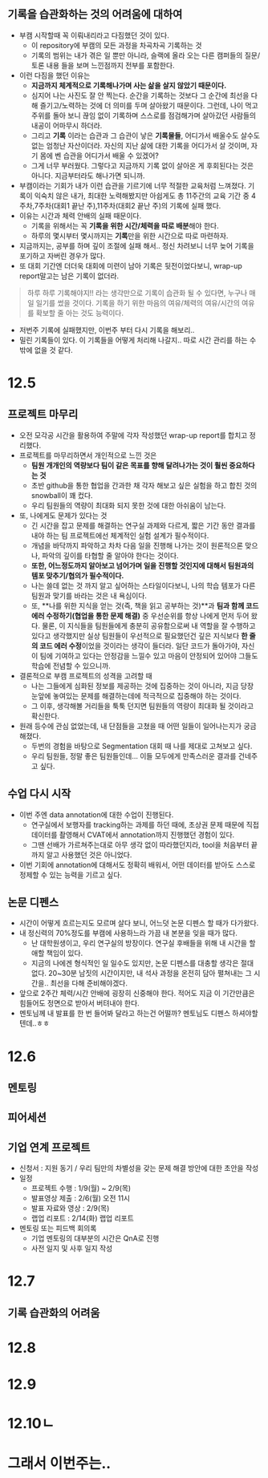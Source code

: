 ## 기록을 습관화하는 것의 어려움에 대하여

- 부캠 시작할때 꼭 이뤄내리라고 다짐했던 것이 있다.
    - 이 repository에 부캠의 모든 과정을 차곡차곡 기록하는 것
    - 기록의 범위는 내가 겪은 일 뿐만 아니라, 슬랙에 올라 오는 다른 캠퍼들의 질문/토론 내용 들을 보며 느낀점까지 전부를 포함한다.
- 이런 다짐을 했던 이유는
    - **지금까지 체계적으로 기록해나가며 사는 삶을 살지 않았기 때문이다.**
    - 심지어 나는 사진도 잘 안 찍는다. 순간을 기록하는 것보다 그 순간에 최선을 다해 즐기고/노력하는 것에 더 의미를 두며 살아왔기 때문이다. 그런데, 나이 먹고 주위를 돌아 보니 끊임 없이 기록하며 스스로를 점검해가며 살아갔던 사람들의 내공이 어마무시 하더라.
    - 그리고 **기록** 이라는 습관과 그 습관이 낳은 **기록물들**, 어디가서 배울수도 살수도 없는 엄청난 자산이더라. 자신의 지난 삶에 대한 기록을 어디가서 살 것이며, 자기 몸에 벤 습관을 어디가서 배울 수 있겠어?
    - 그게 너무 부러웠다. 그렇다고 지금까지 기록 없이 살아온 게 후회된다는 것은 아니다. 지금부터라도 해나가면 되니까.
- 부캠이라는 기회가 내가 이런 습관을 기르기에 너무 적절한 교육처럼 느껴졌다. 기록이 익숙치 않은 내가, 최대한 노력해봤지만 아쉽게도 총 11주간의 교육 기간 중 4주차,7주차(대회1 끝난 주),11주차(대회2 끝난 주)의 기록에 실패 했다.
- 이유는 시간과 체력 안배의 실패 때문이다.
    - 기록을 위해서는 꼭 **기록을 위한 시간/체력을 따로 배분**해야 한다.
    - 하루의 몇시부터 몇시까지는 **기록**만을 위한 시간으로 따로 마련하자.
- 지금까지는, 공부를 하며 깊이 조절에 실패 해서.. 정신 차려보니 너무 늦어 기록을 포기하고 자버린 경우가 많다.
- 또 대회 기간엔 더더욱 대회에 미련이 남아 기록은 뒷전이었다보니, wrap-up report말고는 남은 기록이 없더라.

> 하루 하루 기록해야지!! 라는 생각만으로 기록이 습관화 될 수 있다면, 누구나 매일 일기를 썼을 것이다. 기록을 하기 위한 마음의 여유/체력의 여유/시간의 여유를 확보할 줄 아는 것도 능력이다.

- 저번주 기록에 실패했지만, 이번주 부터 다시 기록을 해보리..  
- 밀린 기록들이 있다. 이 기록들을 어떻게 처리해 나갈지.. 따로 시간 관리를 하는 수 밖에 없을 것 같다. 

# 12.5

## 프로젝트 마무리

- 오전 모각공 시간을 활용하여 주말에 각자 작성했던 wrap-up report를 합치고 정리했다.
- 프로젝트를 마무리하면서 개인적으로 느낀 것은
    - **팀원 개개인의 역량보다 팀이 같은 목표를 향해 달려나가는 것이 훨씬 중요하다는 것**
    - 초반 github을 통한 협업을 간과한 채 각자 해보고 싶은 실험을 하고 합친 것의 snowball이 꽤 컸다.
    - 우리 팀원들의 역량이 최대화 되지 못한 것에 대한 아쉬움이 남는다.
- 또, 나에게도 문제가 있다는 것
    - 긴 시간을 잡고 문제를 해결하는 연구실 과제와 다르게, 짧은 기간 동안 결과를 내야 하는 팀 프로젝트에선 체계적인 실험 설계가 필수적이다.
    - 개념을 바닥까지 파악하고 차차 다음 일을 진행해 나가는 것이 원론적으론 맞으나, 파악의 깊이를 타협할 줄 알아야 한다는 것이다.
    - **또한, 어느정도까지 알아보고 넘어가며 일을 진행할 것인지에 대해서 팀원과의 템포 맞추기/협의가 필수적이다.**
    - 나는 쓸데 없는 것 까지 알고 싶어하는 스타일이다보니, 나의 학습 템포가 다른 팀원과 맞기를 바라는 것은 내 욕심이다. 
    - 또, **나를 위한 지식을 얻는 것(즉, 책을 읽고 공부하는 것)**과 **팀과 함께 코드 에러 수정하기(협업을 통한 문제 해결)** 중 우선순위를 항상 나에게 먼저 두어 왔다. 물론, 이 지식들을 팀원들에게 충분히 공유함으로써 내 역할을 잘 수행하고 있다고 생각했지만 실상 팀원들이 우선적으로 필요했던건 깊은 지식보다 **한 줄의 코드 에러 수정**이었을 것이라는 생각이 들더라. 일단 코드가 돌아가야, 자신이 팀에 기여하고 있다는 안정감을 느낄수 있고 마음이 안정되어 있어야 그들도 학습에 전념할 수 있으니까.  
- 결론적으로 부캠 프로젝트의 성격을 고려할 때
    - 나는 그들에게 심화된 정보를 제공하는 것에 집중하는 것이 아니라, 지금 당장 눈앞에 놓여있는 문제를 해결하는데에 적극적으로 집중해야 하는 것이다.
    - 그 이후, 생각해볼 거리들을 툭툭 던지면 팀원들의 역량이 최대화 될 것이라고 확신한다.
- 원래 등수에 관심 없었는데, 내 단점들을 고쳤을 때 어떤 일들이 일어나는지가 궁금해졌다.
    - 두번의 경험을 바탕으로 Segmentation 대회 때 나를 제대로 고쳐보고 싶다.
    - 우리 팀원들, 정말 좋은 팀원들인데... 이들 모두에게 만족스러운 결과를 건네주고 싶다.

## 수업 다시 시작

- 이번 주엔 data annotation에 대한 수업이 진행된다.
    - 연구실에서 보행자를 tracking하는 과제를 하던 때에, 초상권 문제 때문에 직접 데이터를 촬영해서 CVAT에서 annotation까지 진행했던 경험이 있다.
    - 그땐 선배가 가르쳐주는대로 아무 생각 없이 따라했던지라, tool을 처음부터 끝까지 알고 사용했던 것은 아니었다. 
- 이번 기회에 annotation에 대해서도 정확히 배워서, 어떤 데이터를 받아도 스스로 정제할 수 있는 능력을 기르고 싶다.

## 논문 디펜스

- 시간이 어떻게 흐르는지도 모르며 살다 보니, 어느덧 논문 디펜스 할 때가 다가왔다.
- 내 정신력의 70%정도를 부캠에 사용하느라 가끔 내 본분을 잊을 때가 많다.
    - 난 대학원생이고, 우리 연구실의 방장이다. 연구실 후배들을 위해 내 시간을 할애할 책임이 있다. 
    - 지금의 나에겐 형식적인 일 일수도 있지만, 논문 디펜스를 대충할 생각은 절대 없다. 20~30분 남짓의 시간이지만, 내 석사 과정을 온전히 담아 펼쳐내는 그 시간을.. 최선을 다해 준비해야겠다.
- 앞으로 2주간 체력/시간 안배에 굉장히 신중해야 한다. 적어도 지금 이 기간만큼은 힘들어도 정면으로 받아서 버텨내야 한다. 
- 멘토님께 내 발표를 한 번 들어봐 달라고 하는건 어떨까? 멘토님도 디펜스 하셔야할텐데..ㅎㅎ

# 12.6

## 멘토링

## 피어세션

## 기업 연계 프로젝트

- 신청서 : 지원 동기 / 우리 팀만의 차별성을 갖는 문제 해결 방안에 대한 초안을 작성
- 일정
    - 프로젝트 수행 : 1/9(월) ~ 2/9(목)
    - 발표영상 제출 : 2/6(월) 오전 11시 
    - 발표 자료와 영상 : 2/9(목)
    - 랩업 리포트 : 2/14(화) 랩업 리포트
- 멘토링 또는 피드백 회의록 
    - 기업 멘토링의 대부분의 시간은 QnA로 진행
    - 사전 일지 및 사후 일지 작성

# 12.7

## 기록 습관화의 어려움


# 12.8

# 12.9

# 12.10ㄴ


# 그래서 이번주는..


